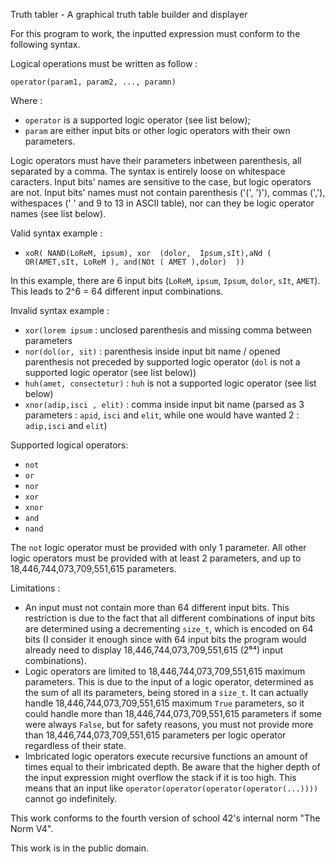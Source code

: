 Truth tabler - A graphical truth table builder and displayer

For this program to work, the inputted expression must conform to the following syntax.

Logical operations must be written as follow :

`operator(param1, param2, ..., paramn)`

Where :
- `operator` is a supported logic operator (see list below);
- `param` are either input bits or other logic operators with their own parameters.

Logic operators must have their parameters inbetween parenthesis, all separated by a comma. The syntax is entirely loose on whitespace caracters. Input bits' names are sensitive to the case, but logic operators are not. Input bits' names must not contain parenthesis ('(', ')'), commas (','), withespaces (' ' and 9 to 13 in ASCII table), nor can they be logic operator names (see list below).

Valid syntax example :

- `xoR( NAND(LoReM, ipsum), xor  (dolor,  Ipsum,sIt),aNd ( OR(AMET,sIt, LoReM ), and(NOt ( AMET ),dolor)  ))`

In this example, there are 6 input bits (`LoReM`, `ipsum`, `Ipsum`, `dolor`, `sIt`, `AMET`). This leads to 2^6 = 64 different input combinations.

Invalid syntax example :

- `xor(lorem ipsum` : unclosed parenthesis and missing comma between parameters
- `nor(dol(or, sit)` : parenthesis inside input bit name / opened parenthesis not preceded by supported logic operator (`dol` is not a supported logic operator (see list below))
- `huh(amet, consectetur)` : `huh` is not a supported logic operator (see list below)
- `xnor(adip,isci , elit)` : comma inside input bit name (parsed as 3 parameters : `apid`, `isci` and `elit`, while one would have wanted 2 : `adip,isci` and `elit`)

Supported logical operators:
- `not`
- `or`
- `nor`
- `xor`
- `xnor`
- `and`
- `nand`

The `not` logic operator must be provided with only 1 parameter.
All other logic operators must be provided with at least 2 parameters, and up to 18,446,744,073,709,551,615 parameters.

Limitations :
- An input must not contain more than 64 different input bits. This restriction is due to the fact that all different combinations of input bits are determined using a decrementing `size_t`, which is encoded on 64 bits (I consider it enough since with 64 input bits the program would already need to display 18,446,744,073,709,551,615 (2⁶⁴) input combinations).
- Logic operators are limited to 18,446,744,073,709,551,615 maximum parameters. This is due to the input of a logic operator, determined as the sum of all its parameters, being stored in a `size_t`. It can actually handle 18,446,744,073,709,551,615 maximum `True` parameters, so it could handle more than 18,446,744,073,709,551,615 parameters if some were always `False`, but for safety reasons, you must not provide more than 18,446,744,073,709,551,615 parameters per logic operator regardless of their state.
- Imbricated logic operators execute recursive functions an amount of times equal to their imbricated depth. Be aware that the higher depth of the input expression might overflow the stack if it is too high. This means that an input like `operator(operator(operator(operator(...))))` cannot go indefinitely.

This work conforms to the fourth version of school 42's internal norm "The Norm V4".

This work is in the public domain.
